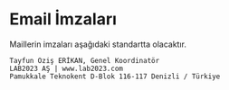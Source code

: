 # Email İmzaları

Maillerin imzaları aşağıdaki standartta olacaktır.

````
Tayfun Öziş ERİKAN, Genel Koordinatör
LAB2023 AŞ | www.lab2023.com
Pamukkale Teknokent D-Blok 116-117 Denizli / Türkiye
````
